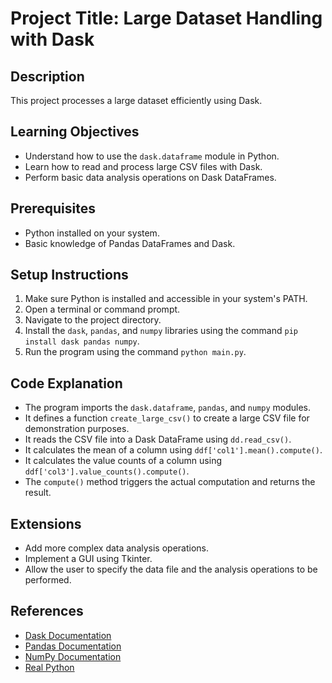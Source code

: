 # Project Title: Large Dataset Handling with Dask

## Description
This project processes a large dataset efficiently using Dask.

## Learning Objectives
- Understand how to use the `dask.dataframe` module in Python.
- Learn how to read and process large CSV files with Dask.
- Perform basic data analysis operations on Dask DataFrames.

## Prerequisites
- Python installed on your system.
- Basic knowledge of Pandas DataFrames and Dask.

## Setup Instructions
1.  Make sure Python is installed and accessible in your system's PATH.
2.  Open a terminal or command prompt.
3.  Navigate to the project directory.
4.  Install the `dask`, `pandas`, and `numpy` libraries using the command `pip install dask pandas numpy`.
5.  Run the program using the command `python main.py`.

## Code Explanation
- The program imports the `dask.dataframe`, `pandas`, and `numpy` modules.
- It defines a function `create_large_csv()` to create a large CSV file for demonstration purposes.
- It reads the CSV file into a Dask DataFrame using `dd.read_csv()`.
- It calculates the mean of a column using `ddf['col1'].mean().compute()`.
- It calculates the value counts of a column using `ddf['col3'].value_counts().compute()`.
- The `compute()` method triggers the actual computation and returns the result.

## Extensions
- Add more complex data analysis operations.
- Implement a GUI using Tkinter.
- Allow the user to specify the data file and the analysis operations to be performed.

## References
- [Dask Documentation](https://docs.dask.org/)
- [Pandas Documentation](https://pandas.pydata.org/docs/)
- [NumPy Documentation](https://numpy.org/doc/)
- [Real Python](https://realpython.com/)
